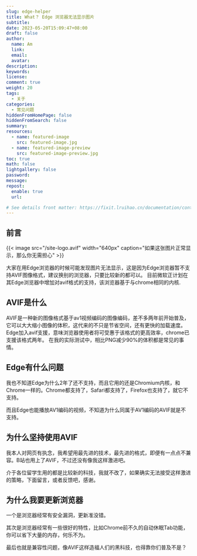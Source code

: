```yaml
---
slug: edge-helper
title: What？ Edge 浏览器无法显示图片
subtitle:
date: 2023-05-20T15:09:47+08:00
draft: false
author:
  name: Am
  link:
  email:
  avatar: 
description:
keywords:
license:
comment: true
weight: 20
tags:
  - 关于
categories:
  - 常见问题
hiddenFromHomePage: false
hiddenFromSearch: false
summary:
resources:
  - name: featured-image
    src: featured-image.jpg
  - name: featured-image-preview
    src: featured-image-preview.jpg
toc: true
math: false
lightgallery: false
password:
message:
repost:
  enable: true
  url:

# See details front matter: https://fixit.lruihao.cn/documentation/content-management/introduction/#front-matter
---
```


<!--more-->

## 前言

{{< image src="/site-logo.avif" width="640px" caption="如果这张图片正常显示，那么你无需担心" >}}

大家在用Edge浏览器的时候可能发现图片无法显示，这是因为Edge浏览器暂不支持AVIF图像格式，建议换别的浏览器，只要比较新的都可以。
目前微软正计划在其Edge浏览器中增加对avif格式的支持，该浏览器基于与chrome相同的内核. 
## AVIF是什么

AVIF是一种新的图像格式基于av1视频编码的图像编码，差不多两年前开始普及，它可以大大缩小图像的体积，这代来的不只是节省空间，还有更快的加载速度。
Edge加入avif支援，意味浏览器使用者将可受惠于该格式的更高效率，chrome已支援该格式两年。
在我的实际测试中，相比PNG减少90%的体积都是常见的事情。

## Edge有什么问题

我也不知道Edge为什么2年了还不支持，而且它用的还是Chromium内核，和Chrome一样的。Chrome都支持了，Safari都支持了，Firefox也支持了，就它不支持。

而且Edge也能播放AV1编码的视频，不知道为什么同属于AV1编码的AVIF就是不支持。

## 为什么坚持使用AVIF

我本人对网页有执念，我希望用最先进的技术，最先进的格式，即便有一点点不兼容。B站也用上了AVIF，不过还没有像我这样激进吧。

介于各位留学生用的都是比较新的科技，我就不改了，如果确实无法接受这样激进的策略，下面留言，或者反馈吧，感谢。

## 为什么我要更新浏览器

一个是浏览器经常有安全漏洞，更新准没错。

其次是浏览器经常有一些很好的特性，比如Chrome前不久的自动休眠Tab功能，你可以省下大量的内存，何乐不为。

最后也就是兼容性问题，像AVIF这样造福人们的黑科技，也得靠你们普及不是？

